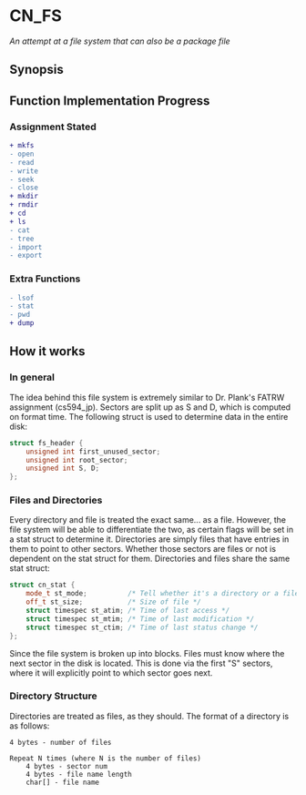 # CN\_FS
*An attempt at a file system that can also be a package file*

## Synopsis


## Function Implementation Progress

### Assignment Stated
```diff
+ mkfs
- open
- read
- write
- seek
- close
+ mkdir
+ rmdir
+ cd
+ ls
- cat
- tree
- import
- export
```

### Extra Functions
```diff
- lsof
- stat
- pwd
+ dump
```

## How it works
### In general
The idea behind this file system is extremely similar to Dr. Plank's FATRW assignment (cs594\_jp). Sectors are split up as S and D, which is computed on format time. The following struct is used to determine data in the entire disk:

```c
struct fs_header {
	unsigned int first_unused_sector;
	unsigned int root_sector;
	unsigned int S, D;
};
```

### Files and Directories
Every directory and file is treated the exact same... as a file. However, the file system will be able to differentiate the two, as certain flags will be set in a stat struct to determine it. Directories are simply files that have entries in them to point to other sectors. Whether those sectors are files or not is dependent on the stat struct for them. Directories and files share the same stat struct:

```cpp
struct cn_stat {
	mode_t st_mode;          /* Tell whether it's a directory or a file */
	off_t st_size;           /* Size of file */
	struct timespec st_atim; /* Time of last access */
	struct timespec st_mtim; /* Time of last modification */
	struct timespec st_ctim; /* Time of last status change */
};
```

Since the file system is broken up into blocks. Files must know where the next sector in the disk is located. This is done via the first "S" sectors, where it will explicitly point to which sector goes next.

### Directory Structure
Directories are treated as files, as they should. The format of a directory is as follows:
```
4 bytes - number of files

Repeat N times (where N is the number of files)
	4 bytes - sector num
	4 bytes - file name length
	char[] - file name
```
